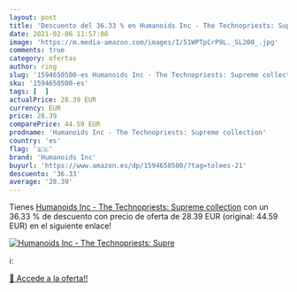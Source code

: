 ```yaml
---
layout: post
title: 'Descuento del 36.33 % en Humanoids Inc - The Technopriests: Supre'
date: 2021-02-06 11:57:08
image: 'https://m.media-amazon.com/images/I/51WPTpCrP9L._SL200_.jpg'
comments: true
category: ofertas
author: ring
slug: '1594650500-es Humanoids Inc - The Technopriests: Supreme collection'
sku: '1594650500-es'
tags: [  ]
actualPrice: 28.39 EUR
currency: EUR
price: 28.39
comparePrice: 44.59 EUR
prodname: 'Humanoids Inc - The Technopriests: Supreme collection'
country: 'es'
flag: '🇪🇸'
brand: 'Humanoids Inc'
buyurl: 'https://www.amazon.es/dp/1594650500/?tag=tolees-21'
descuento: '36.33'
average: '28.39'
---
```


Tienes [Humanoids Inc - The Technopriests: Supreme collection](https://www.amazon.es/dp/1594650500/?tag=tolees-21) con un 36.33 % de descuento con precio de oferta de 28.39 EUR (original: 44.59 EUR) en el siguiente enlace!

[![Humanoids Inc - The Technopriests: Supre](https://m.media-amazon.com/images/I/51WPTpCrP9L._SL200_.jpg)](https://www.amazon.es/dp/1594650500/?tag=tolees-21)

ℹ️:


[🛒 Accede a la oferta!!](https://www.amazon.es/dp/1594650500/?tag=tolees-21)
